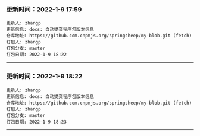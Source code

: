 
   ### 更新时间：2022-1-9 17:59
    更新人: zhangp
    更新信息: docs: 自动提交程序包版本信息
    仓库地址: https://github.com.cnpmjs.org/springsheep/my-blob.git (fetch)
    打包人: zhangp
    打包分支: master
    打包日期: 2022-1-9 18:22
    
*******************************************************************************
    
   ### 更新时间：2022-1-9 18:22
    更新人: zhangp
    更新信息: docs: 自动提交程序包版本信息
    仓库地址: https://github.com.cnpmjs.org/springsheep/my-blob.git (fetch)
    打包人: zhangp
    打包分支: master
    打包日期: 2022-1-9 18:23
    
*******************************************************************************
    